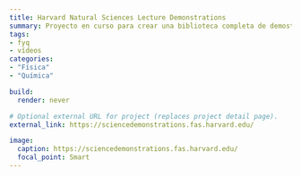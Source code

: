 ```yaml
---
title: Harvard Natural Sciences Lecture Demonstrations
summary: Proyecto en curso para crear una biblioteca completa de demostraciones de física, simulaciones, vídeos y otros recursos útiles disponibles en el Centro de Ciencias de Harvard.
tags:
- fyq
- vídeos
categories:
- "Física"
- "Química"

build:
  render: never

# Optional external URL for project (replaces project detail page).
external_link: https://sciencedemonstrations.fas.harvard.edu/

image:
  caption: https://sciencedemonstrations.fas.harvard.edu/
  focal_point: Smart
---
```

